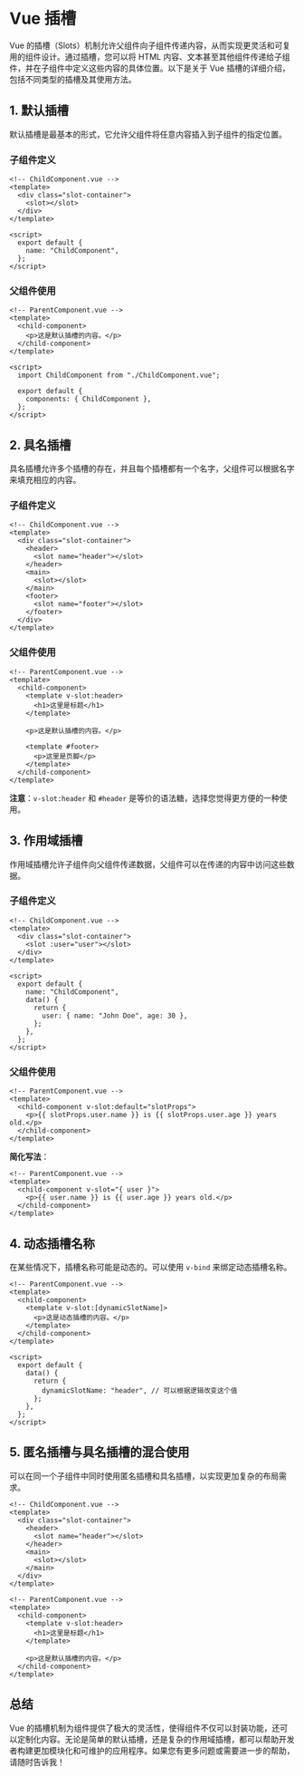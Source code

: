 # Vue 插槽

Vue 的插槽（Slots）机制允许父组件向子组件传递内容，从而实现更灵活和可复用的组件设计。通过插槽，您可以将 HTML 内容、文本甚至其他组件传递给子组件，并在子组件中定义这些内容的具体位置。以下是关于 Vue 插槽的详细介绍，包括不同类型的插槽及其使用方法。

## 1. 默认插槽

默认插槽是最基本的形式，它允许父组件将任意内容插入到子组件的指定位置。

### 子组件定义

```vue
<!-- ChildComponent.vue -->
<template>
  <div class="slot-container">
    <slot></slot>
  </div>
</template>

<script>
  export default {
    name: "ChildComponent",
  };
</script>
```

### 父组件使用

```vue
<!-- ParentComponent.vue -->
<template>
  <child-component>
    <p>这是默认插槽的内容。</p>
  </child-component>
</template>

<script>
  import ChildComponent from "./ChildComponent.vue";

  export default {
    components: { ChildComponent },
  };
</script>
```

## 2. 具名插槽

具名插槽允许多个插槽的存在，并且每个插槽都有一个名字，父组件可以根据名字来填充相应的内容。

### 子组件定义

```vue
<!-- ChildComponent.vue -->
<template>
  <div class="slot-container">
    <header>
      <slot name="header"></slot>
    </header>
    <main>
      <slot></slot>
    </main>
    <footer>
      <slot name="footer"></slot>
    </footer>
  </div>
</template>
```

### 父组件使用

```vue
<!-- ParentComponent.vue -->
<template>
  <child-component>
    <template v-slot:header>
      <h1>这里是标题</h1>
    </template>

    <p>这是默认插槽的内容。</p>

    <template #footer>
      <p>这里是页脚</p>
    </template>
  </child-component>
</template>
```

**注意**：`v-slot:header` 和 `#header` 是等价的语法糖，选择您觉得更方便的一种使用。

## 3. 作用域插槽

作用域插槽允许子组件向父组件传递数据，父组件可以在传递的内容中访问这些数据。

### 子组件定义

```vue
<!-- ChildComponent.vue -->
<template>
  <div class="slot-container">
    <slot :user="user"></slot>
  </div>
</template>

<script>
  export default {
    name: "ChildComponent",
    data() {
      return {
        user: { name: "John Doe", age: 30 },
      };
    },
  };
</script>
```

### 父组件使用

```vue
<!-- ParentComponent.vue -->
<template>
  <child-component v-slot:default="slotProps">
    <p>{{ slotProps.user.name }} is {{ slotProps.user.age }} years old.</p>
  </child-component>
</template>
```

**简化写法**：

```vue
<!-- ParentComponent.vue -->
<template>
  <child-component v-slot="{ user }">
    <p>{{ user.name }} is {{ user.age }} years old.</p>
  </child-component>
</template>
```

## 4. 动态插槽名称

在某些情况下，插槽名称可能是动态的。可以使用 `v-bind` 来绑定动态插槽名称。

```vue
<!-- ParentComponent.vue -->
<template>
  <child-component>
    <template v-slot:[dynamicSlotName]>
      <p>这是动态插槽的内容。</p>
    </template>
  </child-component>
</template>

<script>
  export default {
    data() {
      return {
        dynamicSlotName: "header", // 可以根据逻辑改变这个值
      };
    },
  };
</script>
```

## 5. 匿名插槽与具名插槽的混合使用

可以在同一个子组件中同时使用匿名插槽和具名插槽，以实现更加复杂的布局需求。

```vue
<!-- ChildComponent.vue -->
<template>
  <div class="slot-container">
    <header>
      <slot name="header"></slot>
    </header>
    <main>
      <slot></slot>
    </main>
  </div>
</template>
```

```vue
<!-- ParentComponent.vue -->
<template>
  <child-component>
    <template v-slot:header>
      <h1>这里是标题</h1>
    </template>

    <p>这是默认插槽的内容。</p>
  </child-component>
</template>
```

## 总结

Vue 的插槽机制为组件提供了极大的灵活性，使得组件不仅可以封装功能，还可以定制化内容。无论是简单的默认插槽，还是复杂的作用域插槽，都可以帮助开发者构建更加模块化和可维护的应用程序。如果您有更多问题或需要进一步的帮助，请随时告诉我！
